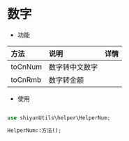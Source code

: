# 数字

- 功能

| 方法    | 说明           | 详情 |
| :------ | :------------- | :--- |
| toCnNum | 数字转中文数字 |      |
| toCnRmb | 数字转金额     |      |



- 使用

```php

use shiyunUtils\helper\HelperNum;

HelperNum::方法();

```